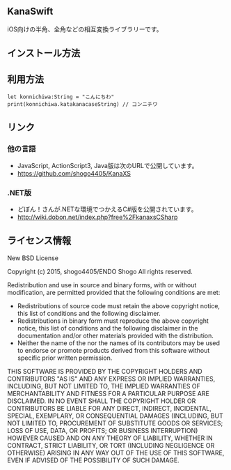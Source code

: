 ## KanaSwift
iOS向けの半角、全角などの相互変換ライブラリーです。

## インストール方法

## 利用方法
    let konnichiwa:String = "こんにちわ"
    print(konnichiwa.katakanacaseString) // コンニチワ

## リンク
### 他の言語
* JavaScript, ActionScript3, Java版は次のURLで公開しています。
 * https://github.com/shogo4405/KanaXS

### .NET版
* どぼん！さんが.NETな環境でつかえるC#版を公開されています。
 * http://wiki.dobon.net/index.php?free%2FkanaxsCSharp

## ライセンス情報
New BSD License

Copyright (c) 2015, shogo4405/ENDO Shogo
All rights reserved.

Redistribution and use in source and binary forms, with or without modification, are permitted provided that the following conditions are met:

* Redistributions of source code must retain the above copyright notice, this list of conditions and the following disclaimer.
* Redistributions in binary form must reproduce the above copyright notice, this list of conditions and the following disclaimer in the documentation and/or other materials provided with the distribution.
* Neither the name of the <ORGANIZATION> nor the names of its contributors may be used to endorse or promote products derived from this software without specific prior written permission.

THIS SOFTWARE IS PROVIDED BY THE COPYRIGHT HOLDERS AND CONTRIBUTORS "AS IS" AND ANY EXPRESS OR IMPLIED WARRANTIES, INCLUDING, BUT NOT LIMITED TO, THE IMPLIED WARRANTIES OF MERCHANTABILITY AND FITNESS FOR A PARTICULAR PURPOSE ARE DISCLAIMED. IN NO EVENT SHALL THE COPYRIGHT HOLDER OR CONTRIBUTORS BE LIABLE FOR ANY DIRECT, INDIRECT, INCIDENTAL, SPECIAL, EXEMPLARY, OR CONSEQUENTIAL DAMAGES (INCLUDING, BUT NOT LIMITED TO, PROCUREMENT OF SUBSTITUTE GOODS OR SERVICES; LOSS OF USE, DATA, OR PROFITS; OR BUSINESS INTERRUPTION) HOWEVER CAUSED AND ON ANY THEORY OF LIABILITY, WHETHER IN CONTRACT, STRICT LIABILITY, OR TORT (INCLUDING NEGLIGENCE OR OTHERWISE) ARISING IN ANY WAY OUT OF THE USE OF THIS SOFTWARE, EVEN IF ADVISED OF THE POSSIBILITY OF SUCH DAMAGE.
